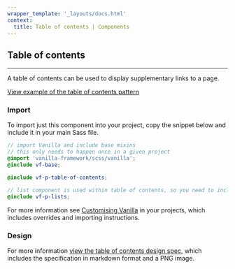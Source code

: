 ```yaml
---
wrapper_template: '_layouts/docs.html'
context:
  title: Table of contents | Components
---
```


## Table of contents

<hr>

A table of contents can be used to display supplementary links to a page.

<div class="embedded-example"><a href="/docs/examples/patterns/table-of-contents/" class="js-example">
View example of the table of contents pattern
</a></div>

### Import

To import just this component into your project, copy the snippet below and include it in your main Sass file.

```scss
// import Vanilla and include base mixins
// this only needs to happen once in a given project
@import 'vanilla-framework/scss/vanilla';
@include vf-base;

@include vf-p-table-of-contents;

// list component is used within table of contents, so you need to include it as well
@include vf-p-lists;
```

For more information see [Customising Vanilla](/docs/customising-vanilla/) in your projects, which includes overrides and importing instructions.

### Design

For more information [view the table of contents design spec](https://github.com/ubuntudesign/vanilla-design/tree/master/Table%20of%20contents), which includes the specification in markdown format and a PNG image.
